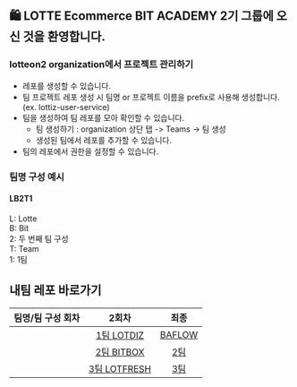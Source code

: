 ## 🛍️ LOTTE Ecommerce BIT ACADEMY 2기 그룹에 오신 것을 환영합니다. 

### lotteon2 organization에서 프로젝트 관리하기

- 레포를 생성할 수 있습니다.
- 팀 프로젝트 레포 생성 시 팀명 or 프로젝트 이름을 prefix로 사용해 생성합니다. (ex. lottiz-user-service)
- 팀을 생성하여 팀 레포를 모아 확인할 수 있습니다.
  - 팀 생성하기 : organization 상단 탭 -> Teams -> 팀 생성
  - 생성된 팀에서 레포를 추가할 수 있습니다.
- 팀의 레포에서 권한을 설정할 수 있습니다.

### 팀명 구성 예시
#### LB2T1 
L: Lotte   
B: Bit   
2: 두 번째 팀 구성    
T: Team   
1: 1팀    

## 내팀 레포 바로가기 

|팀명/팀 구성 회차|2회차|최종|         
|:--:|:--:|:--:|            
| | [1팀 LOTDIZ](https://github.com/orgs/lotteon2/teams/lb2t1/repositories) | [BAFLOW](https://github.com/orgs/lotteon2/teams/lb3t1/repositories) |     
| | [2팀 BITBOX](https://github.com/orgs/lotteon2/teams/lb2t2/repositories) |  [2팀](https://github.com/orgs/lotteon2/teams/lb3t2/repositories)   |     
| | [3팀 LOTFRESH](https://github.com/orgs/lotteon2/teams/lb2t3/repositories) |  [3팀](https://github.com/orgs/lotteon2/teams/lb3t3/repositories)  |     
